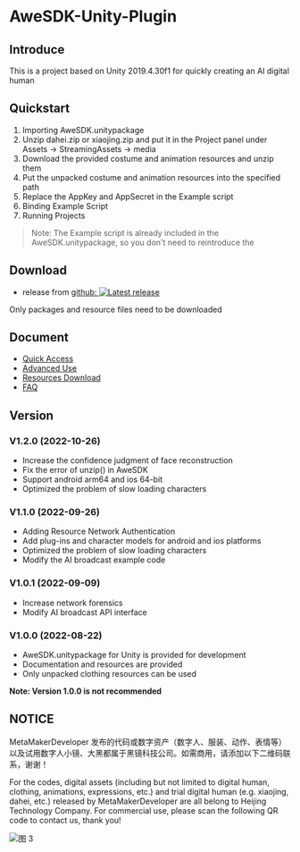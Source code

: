 # AweSDK-Unity-Plugin

## Introduce

This is a project based on Unity 2019.4.30f1 for quickly creating an AI digital human

## Quickstart

1. Importing AweSDK.unitypackage 
2. Unzip dahei.zip or xiaojing.zip and put it in the Project panel under Assets -> StreamingAssets -> media
3. Download the provided costume and animation resources and unzip them
4. Put the unpacked costume and animation resources into the specified path
5. Replace the AppKey and AppSecret in the Example script 
6. Binding Example Script
7. Running Projects

> Note: The Example script is already included in the AweSDK.unitypackage, so you don't need to reintroduce the

## Download

* release from [github: ![Latest release](https://img.shields.io/badge/release-v1.2.0-blue.svg
)](https://github.com/MetaMakerDeveloper/AweSDK-Unity-Plugin/releases/tag/v1.2.0)

Only packages and resource files need to be downloaded

## Document

* [Quick Access](https://help.metamaker.cn/528b/42b7/ebf7)
* [Advanced Use](https://help.metamaker.cn/528b/42b7/1ec2)
* [Resources Download](http://developer.metamaker.cn/)
* [FAQ](https://console.baklib.com/~3cbb59/articles/77a4bbfb-355a-467e-bf9b-65bd55215813/preview)

## Version

### V1.2.0 (2022-10-26)

* Increase the confidence judgment of face reconstruction
* Fix the error of unzip() in AweSDK
* Support android arm64 and ios 64-bit
* Optimized the problem of slow loading characters

### V1.1.0 (2022-09-26)

* Adding Resource Network Authentication
* Add plug-ins and character models for android and ios platforms
* Optimized the problem of slow loading characters
* Modify the AI broadcast example code

### V1.0.1 (2022-09-09)

* Increase network forensics
* Modify AI broadcast API interface

### V1.0.0 (2022-08-22) 

* AweSDK.unitypackage for Unity is provided for development 
* Documentation and resources are provided
* Only unpacked clothing resources can be used

**Note: Version 1.0.0 is not recommended**

## NOTICE

MetaMakerDeveloper 发布的代码或数字资产（数字人、服装、动作、表情等）以及试用数字人小镜、大黑都属于黑镜科技公司。如需商用，请添加以下二维码联系，谢谢！

For the codes, digital assets (including but not limited to digital human, clothing, animations, expressions, etc.) and trial digital human (e.g. xiaojing, dahei, etc.) released by MetaMakerDeveloper are all belong to Heijing Technology Company. For commercial use, please scan the following QR code to contact us, thank you!

![图 3](https://user-images.githubusercontent.com/110818144/186798509-1deb2c8a-27ce-4d41-9a89-ac2541fc1825.jpg)  
